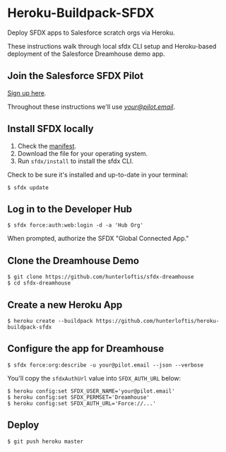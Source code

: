 # Heroku-Buildpack-SFDX

Deploy SFDX apps to Salesforce scratch orgs via Heroku.

These instructions walk through local sfdx CLI setup and
Heroku-based deployment of the Salesforce Dreamhouse demo app.

## Join the Salesforce SFDX Pilot

[Sign up here](http://go.pardot.com/l/27572/2017-01-23/6gh89x).

Throughout these instructions we'll use *your@pilot.email*.

## Install SFDX locally

1. Check the [manifest](https://developer.salesforce.com/media/salesforce-cli/manifest.json).
2. Download the file for your operating system.
3. Run `sfdx/install` to install the sfdx CLI.

Check to be sure it's installed and up-to-date in your terminal:

```
$ sfdx update
```

## Log in to the Developer Hub

```
$ sfdx force:auth:web:login -d -a 'Hub Org'
```

When prompted, authorize the SFDX "Global Connected App."

## Clone the Dreamhouse Demo

```
$ git clone https://github.com/hunterloftis/sfdx-dreamhouse
$ cd sfdx-dreamhouse
```

## Create a new Heroku App

```
$ heroku create --buildpack https://github.com/hunterloftis/heroku-buildpack-sfdx
```

## Configure the app for Dreamhouse

```
$ sfdx force:org:describe -u your@pilot.email --json --verbose
```

You'll copy the `sfdxAuthUrl` value into `SFDX_AUTH_URL` below:

```
$ heroku config:set SFDX_USER_NAME='your@pilot.email'
$ heroku config:set SFDX_PERMSET='Dreamhouse'
$ heroku config:set SFDX_AUTH_URL='Force://...'
```

## Deploy

```
$ git push heroku master
```
